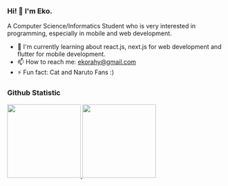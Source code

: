 ### Hi! 👋 I'm Eko.

A Computer Science/Informatics Student who is very interested in programming, especially in mobile and web development.

- 🌱 I'm currently learning about react.js, next.js for web development and flutter for mobile development.
- 📫 How to reach me: ekorahy@gmail.com
- ⚡ Fun fact: Cat and Naruto Fans :)

### Github Statistic
<p align="left">
<a href="https://github.com/ekorahy">
  <img height="170em" src="https://github-readme-stats-eight-theta.vercel.app/api?username=ekorahy&show_icons=true&theme=algolia&include_all_commits=true&count_private=true"/>
  <img height="170em" src="https://github-readme-stats-eight-theta.vercel.app/api/top-langs/?username=ekorahy&layout=compact&langs_count=8&theme=algolia"/>
</a>
</p>
